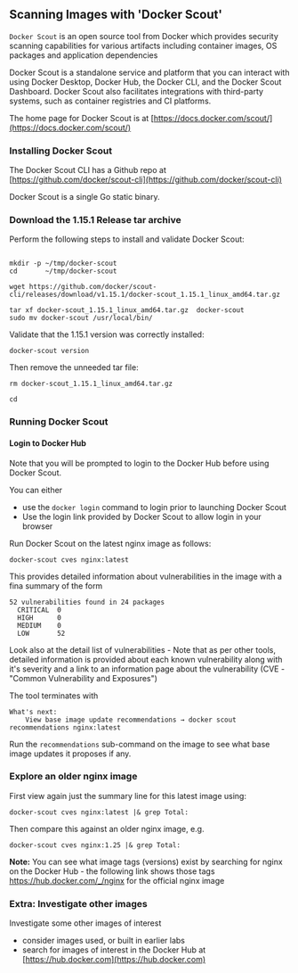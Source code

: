 
## Scanning Images with 'Docker Scout'

```Docker Scout``` is an open source tool from Docker which provides security scanning capabilities for various artifacts including container images, OS packages and application dependencies

Docker Scout is a standalone service and platform that you can interact with using Docker Desktop, Docker Hub, the Docker CLI, and the Docker Scout Dashboard. Docker Scout also facilitates integrations with third-party systems, such as container registries and CI platforms.

The home page for Docker Scout is at [https://docs.docker.com/scout/](https://docs.docker.com/scout/)


### Installing Docker Scout

The Docker Scout CLI has a Github repo at [https://github.com/docker/scout-cli](https://github.com/docker/scout-cli)

Docker Scout is a single Go static binary.

### Download the 1.15.1 Release tar archive

Perform the following steps to install and validate Docker Scout:

```

mkdir -p ~/tmp/docker-scout
cd       ~/tmp/docker-scout

wget https://github.com/docker/scout-cli/releases/download/v1.15.1/docker-scout_1.15.1_linux_amd64.tar.gz

tar xf docker-scout_1.15.1_linux_amd64.tar.gz  docker-scout
sudo mv docker-scout /usr/local/bin/

```

Validate that the 1.15.1 version was correctly installed:
```
docker-scout version
```

Then remove the unneeded tar file:
```
rm docker-scout_1.15.1_linux_amd64.tar.gz

cd
```

### Running Docker Scout

#### Login to Docker Hub

Note that you will be prompted to login to the Docker Hub before using Docker Scout.

You can either
- use the ```docker login``` command to login prior to launching Docker Scout
- Use the login link provided by Docker Scout to allow login in your browser

Run Docker Scout on the latest nginx image as follows:
```
docker-scout cves nginx:latest
```

This provides detailed information about vulnerabilities in the image with a fina summary of the form
```
52 vulnerabilities found in 24 packages
  CRITICAL  0
  HIGH      0
  MEDIUM    0
  LOW       52
```

Look also at the detail list of vulnerabilities - Note that as per other tools, detailed information is provided about each known vulnerability along with it's severity and a link to an information page about the vulnerability (CVE - "Common Vulnerability and Exposures")

The tool terminates with
```
What's next:
    View base image update recommendations → docker scout recommendations nginx:latest
```

Run the ```recommendations``` sub-command on the image to see what base image updates it proposes if any.


### Explore an older nginx image

First view again just the summary line for this latest image using:

```docker-scout cves nginx:latest |& grep Total:```

Then compare this against an older nginx image, e.g.

```docker-scout cves nginx:1.25 |& grep Total:```

**Note:** You can see what image tags (versions) exist by searching for nginx on the Docker Hub - the following link shows those tags <a href="https://hub.docker.com/_/nginx" > https://hub.docker.com/_/nginx </a> for the official nginx image

### Extra: Investigate other images

Investigate some other images of interest
- consider images used, or built in earlier labs
- search for images of interest in the Docker Hub at [https://hub.docker.com](https://hub.docker.com)

